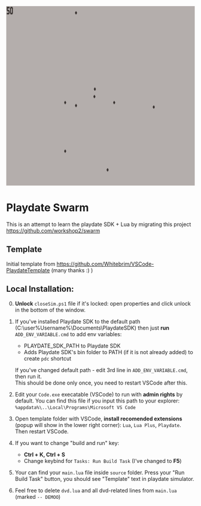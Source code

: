 <img src="https://github.com/Workshop2/playdate-swarm/raw/main/swarm-example.gif" width="800" height="480" />

# Playdate Swarm
This is an attempt to learn the playdate SDK + Lua by migrating this project https://github.com/workshop2/swarm

## Template
Initial template from https://github.com/Whitebrim/VSCode-PlaydateTemplate (many thanks :) )

## Local Installation:  
0. **Unlock** `closeSim.ps1` file if it's locked: open properties and click unlock in the bottom of the window.  
0. If you've installed Playdate SDK to the default path (C:\user\%Username%\Documents\PlaydateSDK) then just **run** `ADD_ENV_VARIABLE.cmd` to add env variables:  
    * PLAYDATE_SDK_PATH to Playdate SDK
    * Adds Playdate SDK's bin folder to PATH (if it is not already added) to create `pdc` shortcut  

    If you've changed default path - edit 3rd line in `ADD_ENV_VARIABLE.cmd`, then run it.  
    This should be done only once, you need to restart VSCode after this.  
0. Edit your `Code.exe` execatable (VSCode) to run with **admin rights** by default. You can find this file if you input this path to your explorer: `%appdata%\..\Local\Programs\Microsoft VS Code`  
0. Open template folder with VSCode, **install recomended extensions** (popup will show in the lower right corner): `Lua`, `Lua Plus`, `Playdate`. Then restart VSCode.  
0. If you want to change "build and run" key:  
    * **Ctrl + K, Ctrl + S**  
    * Change keybind for `Tasks: Run Build Task` (I've changed to **F5**)  
0. Your can find your `main.lua` file inside `source` folder. Press your "Run Build Task" button, you should see "Template" text in playdate simulator.  
0. Feel free to delete `dvd.lua` and all dvd-related lines from `main.lua` (marked `-- DEMOO`)
